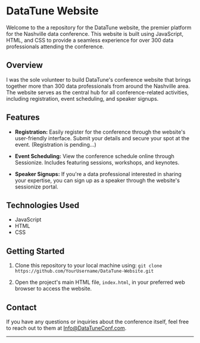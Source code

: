 # DataTune Website

Welcome to the a repository for the DataTune website, the premier platform for the Nashville data conference. This website is built using JavaScript, HTML, and CSS to provide a seamless experience for over 300 data professionals attending the conference.

## Overview

I was the sole volunteer to build DataTune's conference website that brings together more than 300 data professionals from around the Nashville area. The website serves as the central hub for all conference-related activities, including registration, event scheduling, and speaker signups.

## Features

- **Registration:** Easily register for the conference through the website's user-friendly interface. Submit your details and secure your spot at the event. (Registration is pending...)

- **Event Scheduling:** View the conference schedule online through Sessionize. Includes featuring sessions, workshops, and keynotes.

- **Speaker Signups:** If you're a data professional interested in sharing your expertise, you can sign up as a speaker through the website's sessionize portal.

## Technologies Used

- JavaScript
- HTML
- CSS

## Getting Started

1. Clone this repository to your local machine using: ``git clone https://github.com/YourUsername/DataTune-Website.git``

2. Open the project's main HTML file, `index.html`, in your preferred web browser to access the website.

## Contact

If you have any questions or inquiries about the conference itself, feel free to reach out to them at [Info@DataTuneConf.com](mailto:Info@DataTuneConf.com).

---
